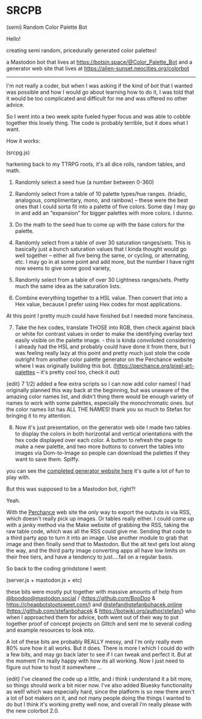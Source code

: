 # SRCPB
(semi) Random Color Palette Bot

Hello!

creating semi random, pricedurally generated color palettes!

a Mastodon bot that lives at https://botsin.space/@Color_Palette_Bot
and a generator web site that lives at https://alien-sunset.neocities.org/colorbot



***

I'm not really a coder, but when I was asking if the kind of bot that I wanted was possible and how I would go about learning how to do it, I was told that it would be too complicated and difficult for me and was offered no other advice.

So I went into a two week spite fueled hyper focus and was able to cobble together this lovely thing.  The code is probably terrible, but it does what I want.

How it works:

(srcpg.js)

harkening back to my TTRPG roots, it's all dice rolls, random tables, and math.

1) Randomly select a seed hue (a number between 0-360)

2) Randomly select from a table of 10 palette types/hue ranges. (triadic, analogous, complimentary, mono, and rainbow) – these were the best ones that I could sorta fit into a palette of five colors. Some day I may go in and add an “expansion” for bigger palettes with more colors. I dunno.

3) Do the math to the seed hue to come up with the base colors for the palette.

4) Randomly select from a table of over 30 saturation ranges/sets. 
This is basically just a bunch saturation values that I kinda thought would go well together – either all five being the same, or cycling, or alternating, etc.  I may go in at some point and add more, but the number I have right now seems to give some good variety,

5) Randomly select from a table of over 30 Lightness ranges/sets.
Pretty much the same idea as the saturation lists.

6) Combine everything together to a HSL value. Then convert that into a Hex value, because I prefer using Hex codes for most applications.

At this point I pretty much could have finished but I needed more fanciness.

7) Take the hex codes, translate THOSE into RGB, then check against black or white for contrast values in order to make the identifying overlay text easily visible on the palette image. - this is kinda convoluted considering I already had the HSL and probably could have done it from there, but I was feeling really lazy at this point and pretty much just stole the code outright from another color palette generator on the Perchance website where I was originally building this bot. (https://perchance.org/pixel-art-palettes – it's pretty cool too, check it out)

{edit} 7 1/2) added a few extra scripts so I can now add color names! I had originally planned this way back at the beginning, but was unaware of the amazing color names list, and didn't thing there would be enough variety of names to work with some palettes, especially the monochromatic ones. but the color names list has ALL THE NAMES! thank you so much to Stefan for bringing it to my attention.

8) Now it's just presentation, on the generator web site I made two tables to display the colors in both horizontal and vertical orientations with the hex code displayed over each color. A button to refresh the page to make a new palette, and two more buttons to convert the tables into images via Dom-to-Image so people can download the palettes if they want to save them. Spiffy.

you can see the [completed generator website here](https://alien-sunset.neocities.org/colorbot)
it's quite a lot of fun to play with.

But this was supposed to be a Mastodon bot, right?!

Yeah.

With the [Perchance](https://perchance.org/) web site the only way to export the outputs is via RSS, which doesn't really pick up images. Or tables really either.  I could come up with a janky method via the Make website of grabbing the RSS, taking the raw table code, which was all the RSS could give me. Sending that code to a third party app to turn it into an image. Use another module to grab that image and then finally send that to Mastodon. But the alt text gets lost along the way, and the third party image converting apps all have low limits on their free tiers, and have a tendency to just....fail on a regular basis.

So back to the coding grindstone I went:

(server.js + mastodon.js + etc)

these bits were mostly put together with massive amounts of help from [@boodoo@mastodon.social](https://mastodon.social/@boodoo) / (https://github.com/BooDoo & https://cheapbotstootsweet.com/)  and [@stefan@stefanbohacek.online](https://stefanbohacek.online/@stefan) (https://github.com/stefanbohacek & https://botwiki.org/author/stefan/) who when I approached them for advice, both went out of their way to put together proof of concept projects on Glitch and sent me to several coding and example resources to look into. 

A lot of these bits are probably REALLY messy, and I'm only really even 80% sure how it all works. But it does. There is more I which I could do with a few bits, and may go back later to see if I can tweak and perfect it. But at the moment I'm really happy with how its all working.  Now I just need to figure out how to host it somewhere ...

{edit} I’ve cleaned the code up a little, and i think i understand it a bit more, so things should work a bit nicer now.  I’ve also added Bluesky functionality as well!  which was especially hard, since the platform is so new there aren't a lot of bot makers on it, and not many people doing the things I wanted to do but I think it's working pretty well now, and overall I’m really please with the new colorbot 2.0.
